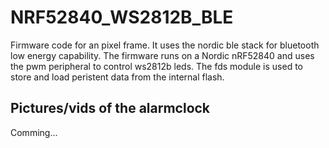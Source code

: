 # NRF52840_WS2812B_BLE
Firmware code for an pixel frame. It uses the nordic ble stack for bluetooth low energy capability. The firmware runs on a Nordic nRF52840 and uses the pwm peripheral to control ws2812b leds. The fds module is used to store and load peristent data from the internal flash.

<html>
<body>

<h2>Pictures/vids of the alarmclock</h2>
Comming...

</body>
</html>
